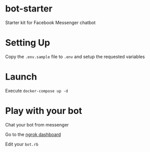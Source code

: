 # bot-starter

Starter kit for Facebook Messenger chatbot

# Setting Up

Copy the `.env.sample` file to `.env` and setup the requested variables

# Launch

Execute `docker-compose up -d`

# Play with your bot

Chat your bot from messenger

Go to the [ngrok dashboard](http://localhost:4040)

Edit your `bot.rb`
